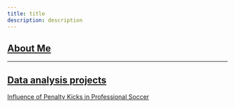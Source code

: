 ```yaml
---
title: title
description: description
---
```


## [About Me](about)

***

## [Data analysis projects](https://djmwa.github.io/)
[Influence of Penalty Kicks in Professional Soccer](https://djmwa.github.io/penaltykicks/)
